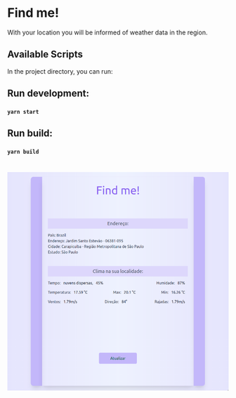 # Find me!

With your location you will be informed of weather data in the region.

## Available Scripts

In the project directory, you can run:

## Run development:
#### `yarn start`

## Run build:
#### `yarn build`
#
<p align="center"><img src="img/screenshot.png"></p>


